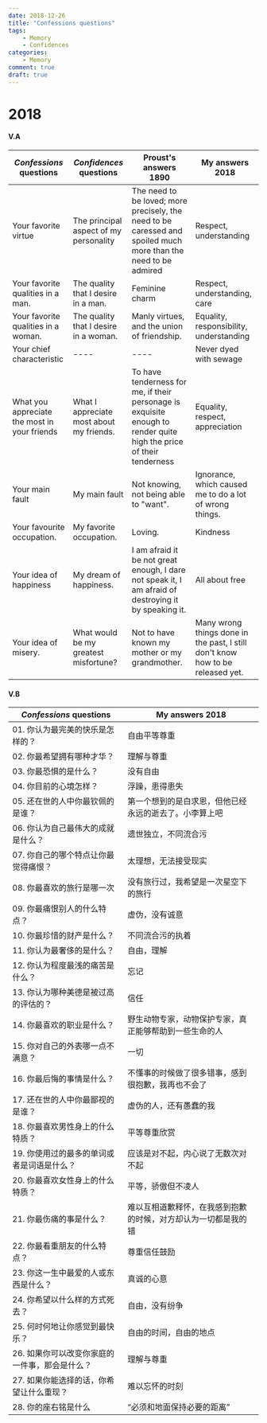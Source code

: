 ```yaml
---
date: 2018-12-26
title: "Confessions questions"
tags:
    - Memory
    - Confidences
categories:
    - Memory
comment: true
draft: true
---
```


# 2018

#### V.A
|   *Confessions* questions                        |   *Confidences* questions                    |   Proust's answers 1890                                          |   My answers 2018                                               |
|   --------------------------------------------   |   ----------------------------------------   |   ------------------------------------------------------------   |   ------------------------------------------------------------  |
|   Your favorite virtue                           |   The principal aspect of my personality     |   The need to be loved; more precisely, the need to be caressed and spoiled much more than the need to be admired   |   Respect, understanding                                        |
|   Your favorite qualities in a man.              |   The quality that I desire in a man.        |   Feminine charm                                                 |   Respect, understanding, care                                  |
|   Your favorite qualities in a woman.            |   The quality that I desire in a woman.      |   Manly virtues, and the union of friendship.                    |   Equality, responsibility, understanding                       |
|   Your chief characteristic                      |   ----                                       |   ----                                                           |   Never dyed with sewage                                        |
|   What you appreciate the most in your friends   |   What I appreciate most about my friends.   |   To have tenderness for me, if their personage is exquisite enough to render quite high the price of their tenderness   |   Equality, respect, appreciation                               |
|   Your main fault                                |   My main fault                              |   Not knowing, not being able to "want".                         |   Ignorance, which caused me to do a lot of wrong things.       |
|   Your favourite occupation.                     |   My favorite occupation.                    |   Loving.                                                        |   Kindness                                                      |
|   Your idea of happiness                         |   My dream of happiness.                     |   I am afraid it be not great enough, I dare not speak it, I am afraid of destroying it by speaking it.   |   All about free                                                |
|   Your idea of misery.                           |   What would be my greatest misfortune?      |   Not to have known my mother or my grandmother.                 |   Many wrong things done in the past, I still don't know how to be released yet.  |

#### V.B

|  *Confessions* questions |  My answers 2018 |
|  ---------- |  ---------- |
|  01. 你认为最完美的快乐是怎样的？ |  自由平等尊重 |
|  02. 你最希望拥有哪种才华？ |  理解与尊重 |
|  03. 你最恐惧的是什么？ |  没有自由 |
|  04. 你目前的心境怎样？ |  浮躁，患得患失 |
|  05. 还在世的人中你最钦佩的是谁？ |  第一个想到的是白求恩，但他已经永远的逝去了。小李算上吧 |
|  06. 你认为自己最伟大的成就是什么？ |  遗世独立，不同流合污 |
|  07. 你自己的哪个特点让你最觉得痛恨？ |  太理想，无法接受现实 |
|  08. 你最喜欢的旅行是哪一次 |  没有旅行过，我希望是一次星空下的旅行 |
|  09. 你最痛恨别人的什么特点？ |  虚伪，没有诚意 |
|  10. 你最珍惜的财产是什么？ |  不同流合污的执着 |
|  11. 你认为最奢侈的是什么？ |  自由，理解 |
|  12. 你认为程度最浅的痛苦是什么？ |  忘记 |
|  13. 你认为哪种美德是被过高的评估的？ |  信任 |
|  14. 你最喜欢的职业是什么？ |  野生动物专家，动物保护专家，真正能够帮助到一些生命的人 |
|  15. 你对自己的外表哪一点不满意？ |  一切 |
|  16. 你最后悔的事情是什么？ |  不懂事的时候做了很多错事，感到很抱歉，我再也不会了 |
|  17. 还在世的人中你最鄙视的是谁？ |  虚伪的人，还有愚蠢的我 |
|  18. 你最喜欢男性身上的什么特质？ |  平等尊重欣赏 |
|  19. 你使用过的最多的单词或者是词语是什么？ |  应该是对不起，内心说了无数次对不起 |
|  20. 你最喜欢女性身上的什么特质？ |  平等，骄傲但不凌人 |
|  21. 你最伤痛的事是什么？ |  难以互相道歉释怀，在我感到抱歉的时候，对方却认为一切都是我的错 |
|  22. 你最看重朋友的什么特点？ |  尊重信任鼓励 |
|  23. 你这一生中最爱的人或东西是什么？ |  真诚的心意 |
|  24. 你希望以什么样的方式死去？ |  自由，没有纷争 |
|  25. 何时何地让你感觉到最快乐？ |  自由的时间，自由的地点 |
|  26. 如果你可以改变你家庭的一件事，那会是什么？ |  理解与尊重 |
|  27. 如果你能选择的话，你希望让什么重现？ |  难以忘怀的时刻 |
|  28. 你的座右铭是什么 |  “必须和地面保持必要的距离” |


